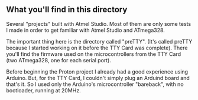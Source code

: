 ## What you'll find in this directory ##
Several "projects" built with Atmel Studio. Most of them are only some tests I made in order to get familiar with Atmel Studio and ATmega328.

The important thing here is the directory called "preTTY". (It's called preTTY because I started working on it before the TTY Card was complete). There you'll find the firmware used on the microcontrollers from the TTY Card (two ATmega328, one for each serial port). 

Before beginning the Proton project I already had a good experience using Arduino. But, for the TTY Card, I couldn't simply plug an Arduind board and that's it. So I used only the Arduino's microcontroller "bareback", with no bootloader, running at 20MHz.